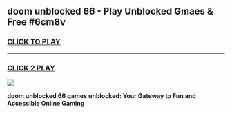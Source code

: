 
## doom unblocked 66 - Play Unblocked Gmaes & Free #6cm8v
<h3>
<a href="https://news.freeplayer.one?title=doom_unblocked_66&ref=26F">CLICK TO PLAY</a></h3>
<hr>

<h3>
<a href="https://news.freeplayer.one?title=doom_unblocked_66&ref=26F">CLICK 2 PLAY</a>
  
</h3>

<a href="https://news.freeplayer.one?title=doom_unblocked_66&ref=26F/"><img src="https://clearcache.store/games.png"></a>


**doom unblocked 66 games unblocked: Your Gateway to Fun and Accessible Online Gaming**
